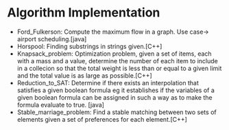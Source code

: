 Algorithm Implementation
============================================================

- Ford_Fulkerson: Compute the maximum flow in a graph. Use case-> airport scheduling.[java]
- Horspool: Finding substrings in strings given.[C++]
- Knapsack_problem: Optimization problem, given a set of items, each with a mass and a value, determine the number of each item to include in a collecion so that the total weight is less than or
equal to a given limit and the total value is as large as possible.[C++]
- Reduction_to_SAT: Determine if there exists an interpolation that satisfies a given boolean formula eg it establishes 
if the variables of a given boolean formula can be assigned in such a way as to make the formula evaluate to true. [java]
- Stable_marriage_problem: Find a stable matching between two sets of elements given a set of preferences for each element.[C++]

